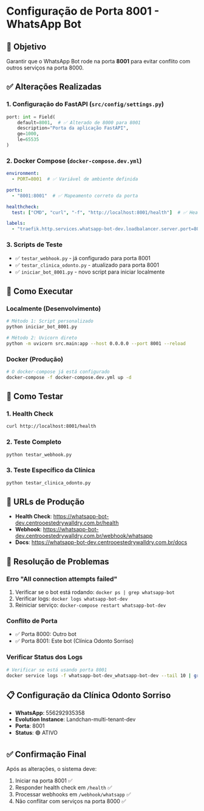 # Configuração de Porta 8001 - WhatsApp Bot

## 🎯 Objetivo
Garantir que o WhatsApp Bot rode na porta **8001** para evitar conflito com outros serviços na porta 8000.

## ✅ Alterações Realizadas

### 1. Configuração do FastAPI (`src/config/settings.py`)
```python
port: int = Field(
    default=8001,  # ✅ Alterado de 8000 para 8001
    description="Porta da aplicação FastAPI",
    ge=1000,
    le=65535
)
```

### 2. Docker Compose (`docker-compose.dev.yml`)
```yaml
environment:
  - PORT=8001  # ✅ Variável de ambiente definida

ports:
  - "8001:8001"  # ✅ Mapeamento correto da porta

healthcheck:
  test: ["CMD", "curl", "-f", "http://localhost:8001/health"]  # ✅ Health check na porta correta

labels:
  - "traefik.http.services.whatsapp-bot-dev.loadbalancer.server.port=8001"  # ✅ Traefik configurado
```

### 3. Scripts de Teste
- ✅ `testar_webhook.py` - já configurado para porta 8001
- ✅ `testar_clinica_odonto.py` - atualizado para porta 8001
- ✅ `iniciar_bot_8001.py` - novo script para iniciar localmente

## 🔧 Como Executar

### Localmente (Desenvolvimento)
```bash
# Método 1: Script personalizado
python iniciar_bot_8001.py

# Método 2: Uvicorn direto
python -m uvicorn src.main:app --host 0.0.0.0 --port 8001 --reload
```

### Docker (Produção)
```bash
# O docker-compose já está configurado
docker-compose -f docker-compose.dev.yml up -d
```

## 🧪 Como Testar

### 1. Health Check
```bash
curl http://localhost:8001/health
```

### 2. Teste Completo
```bash
python testar_webhook.py
```

### 3. Teste Específico da Clínica
```bash
python testar_clinica_odonto.py
```

## 📡 URLs de Produção

- **Health Check**: https://whatsapp-bot-dev.centrooestedrywalldry.com.br/health
- **Webhook**: https://whatsapp-bot-dev.centrooestedrywalldry.com.br/webhook/whatsapp
- **Docs**: https://whatsapp-bot-dev.centrooestedrywalldry.com.br/docs

## 🚨 Resolução de Problemas

### Erro "All connection attempts failed"
1. Verificar se o bot está rodando: `docker ps | grep whatsapp-bot`
2. Verificar logs: `docker logs whatsapp-bot-dev`
3. Reiniciar serviço: `docker-compose restart whatsapp-bot-dev`

### Conflito de Porta
- ✅ Porta 8000: Outro bot
- ✅ Porta 8001: Este bot (Clínica Odonto Sorriso)

### Verificar Status dos Logs
```bash
# Verificar se está usando porta 8001
docker service logs -f whatsapp-bot-dev_whatsapp-bot-dev --tail 10 | grep "Host:"
```

## 📋 Configuração da Clínica Odonto Sorriso

- **WhatsApp**: 556292935358
- **Evolution Instance**: Landchan-multi-tenant-dev  
- **Porta**: 8001
- **Status**: 🟢 ATIVO

## ✅ Confirmação Final

Após as alterações, o sistema deve:
1. Iniciar na porta 8001 ✅
2. Responder health check em `/health` ✅  
3. Processar webhooks em `/webhook/whatsapp` ✅
4. Não conflitar com serviços na porta 8000 ✅